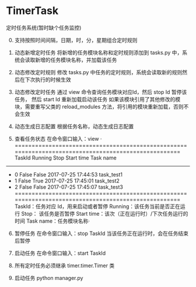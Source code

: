 # TimerTask
定时任务系统(暂时缺个任务监控)

0. 支持按照时间间隔，日期，时，分，星期组合定时规则

1. 动态新增定时任务
将新增的任务模块名称和定时规则添加到 tasks.py 中，系统会读取新增的任务模块名称，并加载该任务

2. 动态修改定时规则
修改 tasks.py 中任务的定时规则，系统会读取新的规则然后在下次执行的时候生效

3. 动态修改定时任务
通过 view 命令查询任务模块对应Id，然后 stop Id 暂停该任务， 然后 start Id 重新加载启动该任务
如果该模块引用了其他修改的模块，需要重写父类的 reload_modules 方法，将引用的模块重新加载，否则不会生效

4. 动态生成日志配置
根据任务名称，动态生成日志配置

5. 查看任务状态
在命令窗口输入：view ·
====================================================================================================
 TaskId  Running      Stop          Start time               Task name
----------------------------------------------------------------------------------------------------
-   0    False        False     2017-07-25 17:44:53          task_test1
-   1    False        True      2017-07-25 17:45:01          task_test2
-   2    False        False     2017-07-25 17:45:07          task_test3
====================================================================================================
TaskId：任务对应 Id，用来启动或者暂停
Running：该任务当前是否正在运行
Stop： 该任务是否暂停
Start time：该次（正在运行时）/下次任务运行的时间
Task name：任务模块名称·
 
6. 暂停任务
在命令窗口输入：stop TaskId
当该任务正在运行时，会在任务结束后暂停

7. 启动任务
在命令窗口输入：start TaskId

8. 所有定时任务必须继承 timer.timer.Timer 类

9. 启动任务 python manager.py
